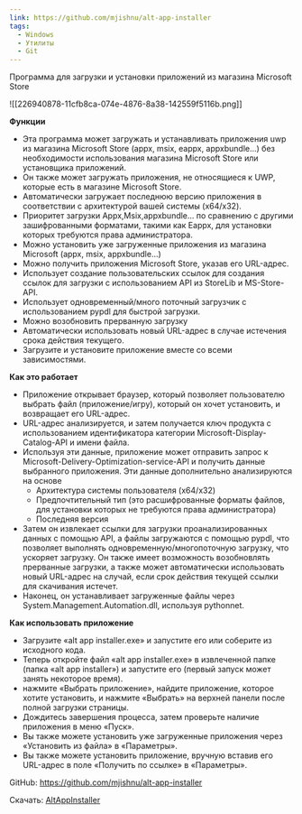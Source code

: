 ```yaml
---
link: https://github.com/mjishnu/alt-app-installer
tags:
  - Windows
  - Утилиты
  - Git
---
```

Программа для загрузки и установки приложений из магазина Microsoft Store

![[226940878-11cfb8ca-074e-4876-8a38-142559f5116b.png]]

**Функции**

- Эта программа может загружать и устанавливать приложения uwp из магазина Microsoft Store (appx, msix, eappx, appxbundle...) без необходимости использования магазина Microsoft Store или установщика приложений.
- Он также может загружать приложения, не относящиеся к UWP, которые есть в магазине Microsoft Store.
- Автоматически загружает последнюю версию приложения в соответствии с архитектурой вашей системы (x64/x32).
- Приоритет загрузки Appx,Msix,appxbundle... по сравнению с другими зашифрованными форматами, такими как Eappx, для установки которых требуются права администратора.
- Можно установить уже загруженные приложения из магазина Microsoft (appx, msix, appxbundle...)
- Можно получить приложения Microsoft Store, указав его URL-адрес.
- Использует создание пользовательских ссылок для создания ссылок для загрузки с использованием API из StoreLib и MS-Store-API.
- Использует одновременный/много поточный загрузчик с использованием pypdl для быстрой загрузки.
- Можно возобновить прерванную загрузку
- Автоматически использовать новый URL-адрес в случае истечения срока действия текущего.
- Загрузите и установите приложение вместе со всеми зависимостями.

**Как это работает**

- Приложение открывает браузер, который позволяет пользователю выбрать файл (приложение/игру), который он хочет установить, и возвращает его URL-адрес.
- URL-адрес анализируется, и затем получается ключ продукта с использованием идентификатора категории Microsoft-Display-Catalog-API и имени файла.
- Используя эти данные, приложение может отправить запрос к Microsoft-Delivery-Optimization-service-API и получить данные выбранного приложения. Эти данные дополнительно анализируются на основе
    - Архитектура системы пользователя (x64/x32)
    - Предпочтительный тип (это расшифрованные форматы файлов, для установки которых не требуются права администратора)
    - Последняя версия
- Затем он извлекает ссылки для загрузки проанализированных данных с помощью API, а файлы загружаются с помощью pypdl, что позволяет выполнять одновременную/многопоточную загрузку, что ускоряет загрузку. Он также имеет возможность возобновлять прерванные загрузки, а также может автоматически использовать новый URL-адрес на случай, если срок действия текущей ссылки для скачивания истечет.
- Наконец, он устанавливает загруженные файлы через System.Management.Automation.dll, используя pythonnet.

**Как использовать приложение**

- Загрузите «alt app installer.exe» и запустите его или соберите из исходного кода.
- Теперь откройте файл «alt app installer.exe» в извлеченной папке (папка «alt app installer») и запустите его (первый запуск может занять некоторое время).
- нажмите «Выбрать приложение», найдите приложение, которое хотите установить, и нажмите «Выбрать» на верхней панели после полной загрузки страницы.
- Дождитесь завершения процесса, затем проверьте наличие приложения в меню «Пуск».
- Вы также можете установить уже загруженные приложения через «Установить из файла» в «Параметры».
- Вы также можете установить приложение, вручную вставив его URL-адрес в поле «Получить по ссылке» в «Параметры».

GitHub: https://github.com/mjishnu/alt-app-installer

Скачать: [AltAppInstaller](https://github.com/mjishnu/alt-app-installer/releases/download/v2.6.9/alt.app.installer.exe)

